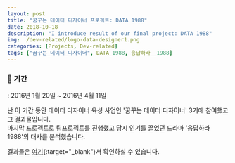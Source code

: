 ```yaml
---
layout: post
title: "꿈꾸는 데이터 디자이너 프로젝트: DATA 1988"
date: 2018-10-18
description: "I introduce result of our final project: DATA 1988"
img:  /dev-related/logo-data-designer1.png
categories: [Projects, Dev-related]
tags: ["꿈꾸는_데이터_디자이너", DATA_1988, 응답하라__1988]
---
```



### :calendar: 기간

: 2016년 1월 20일 ~ 2016년 4월 11일


난 이 기간 동안 데이터 디자이너 육성 사업인 '꿈꾸는 데이터 디자이너' 3기에 참여했고 그 결과물입니다.  
마지막 프로젝트로 팀프로젝트를 진행했고 당시 인기를 끌었던 드라마 '응답하라 1988'의 대사를 분석했습니다.

결과물은 [여기](https://reply1988.data-telling.me/){:target="_blank"}서 확인하실 수 있습니다.
